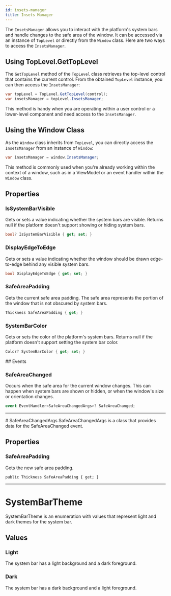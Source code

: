 ```yaml
---
id: insets-manager
title: Insets Manager
---
```


The `InsetsManager` allows you to interact with the platform's system bars and handle changes to the safe area of the window. It can be accessed via an instance of `TopLevel` or directly from the `Window` class. Here are two ways to access the `InsetsManager`.

## Using TopLevel.GetTopLevel
The `GetTopLevel` method of the `TopLevel` class retrieves the top-level control that contains the current control. From the obtained `TopLevel` instance, you can then access the `InsetsManager`:

```cs
var topLevel = TopLevel.GetTopLevel(control);
var insetsManager = topLevel.InsetsManager;
```

This method is handy when you are operating within a user control or a lower-level component and need access to the `InsetsManager`.

## Using the Window Class
As the `Window` class inherits from `TopLevel`, you can directly access the `InsetsManager` from an instance of `Window`:

```cs
var insetsManager = window.InsetsManager;
```
This method is commonly used when you're already working within the context of a window, such as in a ViewModel or an event handler within the `Window` class.

## Properties 

### IsSystemBarVisible
Gets or sets a value indicating whether the system bars are visible. Returns null if the platform doesn't support showing or hiding system bars.

```cs
bool? IsSystemBarVisible { get; set; }
```

### DisplayEdgeToEdge
Gets or sets a value indicating whether the window should be drawn edge-to-edge behind any visible system bars.

```cs
bool DisplayEdgeToEdge { get; set; }
```

### SafeAreaPadding
Gets the current safe area padding. The safe area represents the portion of the window that is not obscured by system bars.

```cs
Thickness SafeAreaPadding { get; }
```

### SystemBarColor
Gets or sets the color of the platform's system bars. Returns null if the platform doesn't support setting the system bar color.

```cs
Color? SystemBarColor { get; set; }
```

## Events

### SafeAreaChanged
Occurs when the safe area for the current window changes. This can happen when system bars are shown or hidden, or when the window's size or orientation changes.

```cs
event EventHandler<SafeAreaChangedArgs>? SafeAreaChanged;
```

---

# SafeAreaChangedArgs
SafeAreaChangedArgs is a class that provides data for the SafeAreaChanged event.

## Properties 

### SafeAreaPadding
Gets the new safe area padding.

```
public Thickness SafeAreaPadding { get; }
```

---

# SystemBarTheme
SystemBarTheme is an enumeration with values that represent light and dark themes for the system bar.

## Values

### Light
The system bar has a light background and a dark foreground.

### Dark
The system bar has a dark background and a light foreground.





